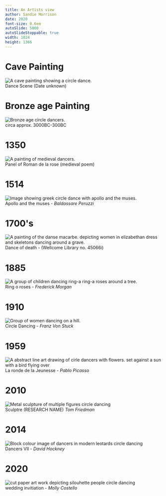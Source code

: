 ```yaml
---
title: An Artists view
author: Sandie Morrison
date: 2020
font-size: 0.6em
autoSlide: 5000
autoSlideStoppable: true
width: 1024
height: 1366
---
```

# Cave Painting
![A cave painting showing a circle dance.](./1.jpg)  
Dance Scene (Date unknown)

# Bronze age Painting
![Bronze age circle dancers.](./2.jpg)  
circa approx. 3000BC-300BC

# 1350
![A painting of medieval dancers.](./3.jpg)  
Panel of Roman de la rose (medieval poem)

# 1514
![Image showing greek circle dance with apollo and the muses.](./4.jpg)  
Apollo and the muses - _Baldassare Peruzzi_

# 1700's
![A painting of the danse macarbe. depicting women in elizabethan dress and skeletons dancing around a grave.](./5.jpg)  
Dance of death - (Wellcome Library no. 45066i)

# 1885
![A group of children dancing ring-a ring-a roses around a tree.](./6.jpg)  
Ring o roses - _Frederick Morgan_

# 1910
![Group of women dancing on a hill.](./7.jpg)  
Circle Dancing - _Franz Von Stuck_

# 1959
![A abstract line art drawing of cirle dancers with flowers. set against a sun with a bird flying over](./8.jpg)  
La ronde de la Jeunesse - _Pablo Picasso_

# 2010
![Metal sculpture of multiple figures circle dancing](./9.jpg)  
Sculptre (RESEARCH NAME) _Tom Friedman_

# 2014
![Block colour image of dancers in modern leotards circle dancing](./10.jpg)  
Dancers VII - _David Hockney_

# 2020
![cut paper art work depicting silouhette people circle dancing](./11.png)  
wedding invitiation - _Molly Costello_
